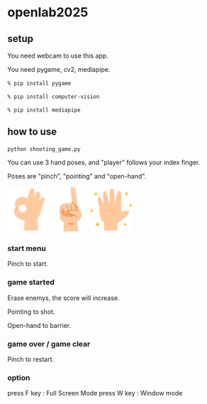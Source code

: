 # openlab2025

## setup

You need webcam to use this app.

You need pygame, cv2, mediapipe.

```
% pip install pygame
```

```
% pip install computer-vision
```

```
% pip install mediapipe
```

## how to use

```
python shooting_game.py
```

You can use 3 hand poses, and "player" follows your index finger.

Poses are "pinch", "pointing" and "open-hand".

<!-- ![pinch](images/body_finger_ok.png) -->
<!-- ![pointing](images/pose_hitosashiyubi.png) -->
<!-- ![openhand](images/virus_hand_clean.png) -->
<img src="images/body_finger_ok.png" width="20%">
<img src="images/pose_hitosashiyubi.png" width="15%">
<img src="images/virus_hand_clean.png" width="20%">

### start menu

Pinch to start.

### game started

Erase enemys, the score will increase.

Pointing to shot.

Open-hand to barrier.

### game over / game clear

Pinch to restart.

### option

press F key : Full Screen Mode
press W key : Window mode